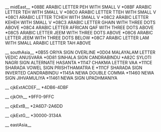 __  midEast__
*08BE ARABIC LETTER PEH WITH SMALL V
*08BF ARABIC LETTER TEH WITH SMALL V
*08C0 ARABIC LETTER TTEH WITH SMALL V
*08C1 ARABIC LETTER TCHEH WITH SMALL V
*08C2 ARABIC LETTER KEHEH WITH SMALL V
*08C3 ARABIC LETTER GHAIN WITH THREE DOTS ABOVE
*08C4 ARABIC LETTER AFRICAN QAF WITH THREE DOTS ABOVE
*08C5 ARABIC LETTER JEEM WITH THREE DOTS ABOVE
*08C6 ARABIC LETTER JEEM WITH THREE DOTS BELOW
*08C7 ARABIC LETTER LAM WITH SMALL ARABIC LETTER TAH ABOVE

__  southAsia__
*0B55 ORIYA SIGN OVERLINE
*0D04 MALAYALAM LETTER VEDIC ANUSVARA
*0D81 SINHALA SIGN CANDRABINDU
*A82C SYLOTI NAGRI SIGN ALTERNATE HASANTA
*11147 CHAKMA LETTER VAA
*111CE SHARADA VOWEL SIGN PRISHTHAMATRA E
*111CF SHARADA SIGN INVERTED CANDRABINDU
*1145A NEWA DOUBLE COMMA
*11460 NEWA SIGN JIHVAMULIYA
*11461 NEWA SIGN UPADHMANIYA

__  cjkExtACDEF__
*4DB6-4DBF

__  cjkOth__
*9FF0-9FFC

__  cjkExtB__
*2A6D7-2A6DD

__  cjkExtG__
*30000-3134A

__  eastAsia__
